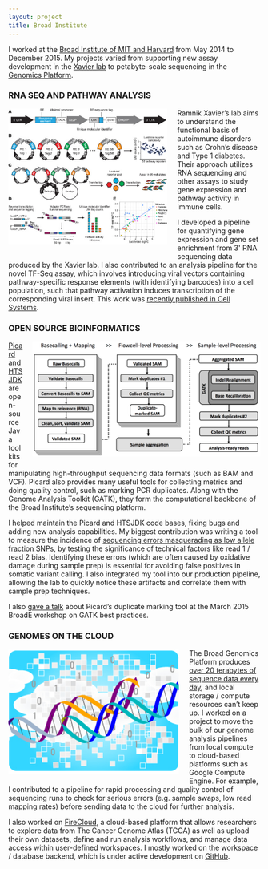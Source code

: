 ```yaml
---
layout: project
title: Broad Institute
---
```


I worked at the [Broad Institute of MIT and Harvard](http://broadinstitute.org) from May 2014 to December 2015. My projects varied from supporting new assay development in the [Xavier lab](https://ccib.mgh.harvard.edu/xavier/pi_bio) to petabyte-scale sequencing in the [Genomics Platform](http://genomics.broadinstitute.org).

### RNA SEQ AND PATHWAY ANALYSIS

<a href="http://dx.doi.org/10.1016/j.cels.2016.04.011">
<img src="../assets/tfseq.jpg" alt="TF-Seq" style="float:left;height:270px;margin: 0 20px 20px 0;" class="img-rounded">
</a>

Ramnik Xavier’s lab aims to understand the functional basis of autoimmune disorders such as Crohn’s disease and Type 1 diabetes. Their approach utilizes RNA sequencing and other assays to study gene expression and pathway activity in immune cells.

I developed a pipeline for quantifying gene expression and gene set enrichment from 3' RNA sequencing data produced by the Xavier lab. I also contributed to an analysis pipeline for the novel TF-Seq assay, which involves introducing viral vectors containing pathway-specific response elements (with identifying barcodes) into a cell population, such that pathway activation induces transcription of the corresponding viral insert. This work was [recently published in Cell Systems](http://dx.doi.org/10.1016/j.cels.2016.04.011).

### OPEN SOURCE BIOINFORMATICS

<a href="http://broadinstitute.github.io/picard">
<img src="../assets/picard.png" alt="Picard Pipeline" style="float:right;height:230px;margin: 0 0 20px 20px;" class="img-rounded">
</a>

[Picard](http://broadinstitute.github.io/picard) and [HTSJDK](http://samtools.github.io/htsjdk) are open-source Java toolkits for manipulating high-throughput sequencing data formats (such as BAM and VCF). Picard also provides many useful tools for collecting metrics and doing quality control, such as marking PCR duplicates. Along with the Genome Analysis Toolkit (GATK), they form the computational backbone of the Broad Institute’s sequencing platform.

I helped maintain the Picard and HTSJDK code bases, fixing bugs and adding new analysis capabilities. My biggest contribution was writing a tool to measure the incidence of [sequencing errors masquerading as low allele fraction SNPs](http://nar.oxfordjournals.org/content/41/6/e67), by testing the significance of technical factors like read 1 / read 2 bias. Identifying these errors (which are often caused by oxidative damage during sample prep) is essential for avoiding false positives in somatic variant calling. I also integrated my tool into our production pipeline, allowing the lab to quickly notice these artifacts and correlate them with sample prep techniques.

I also [gave a talk](https://www.youtube.com/watch?v=AfG8vjmxIsc) about Picard’s duplicate marking tool at the March 2015 BroadE workshop on GATK best practices.

### GENOMES ON THE CLOUD

<a href="https://software.broadinstitute.org/firecloud">
<img src="../assets/firecloud.jpg" alt="FireCloud" style="float:left;height:250px;margin: 0 20px 20px 0;" class="img-rounded">
</a>

The Broad Genomics Platform produces [over 20 terabytes of sequence data every day](https://research.googleblog.com/2016/04/genomic-data-processing-on-google-cloud.html), and local storage / compute resources can’t keep up. I worked on a project to move the bulk of our genome analysis pipelines from local compute to cloud-based platforms such as Google Compute Engine. For example, I contributed to a pipeline for rapid processing and quality control of sequencing runs to check for serious errors (e.g. sample swaps, low read mapping rates) before sending data to the cloud for further analysis.

I also worked on [FireCloud](https://software.broadinstitute.org/firecloud), a cloud-based platform that allows researchers to explore data from The Cancer Genome Atlas (TCGA) as well as upload their own datasets, define and run analysis workflows, and manage data access within user-defined workspaces. I mostly worked on the workspace / database backend, which is under active development on [GitHub](https://github.com/broadinstitute/rawls).
